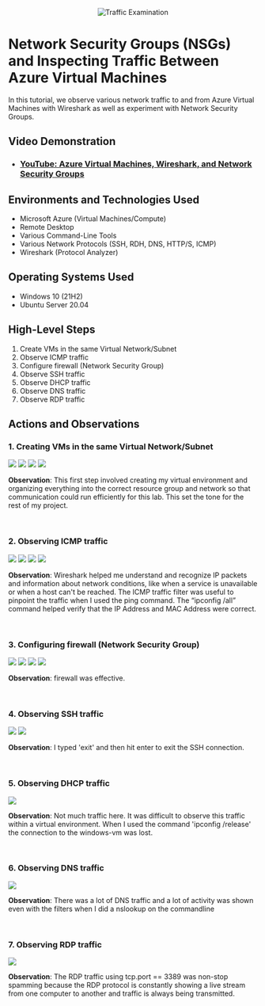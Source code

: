 <p align="center">
<img src="https://i.imgur.com/Ua7udoS.png" alt="Traffic Examination"/>
</p>

<h1>Network Security Groups (NSGs) and Inspecting Traffic Between Azure Virtual Machines</h1>
In this tutorial, we observe various network traffic to and from Azure Virtual Machines with Wireshark as well as experiment with Network Security Groups. <br />


<h2>Video Demonstration</h2>

- ### [YouTube: Azure Virtual Machines, Wireshark, and Network Security Groups](https://www.youtube.com)

<h2>Environments and Technologies Used</h2>

- Microsoft Azure (Virtual Machines/Compute)
- Remote Desktop
- Various Command-Line Tools
- Various Network Protocols (SSH, RDH, DNS, HTTP/S, ICMP)
- Wireshark (Protocol Analyzer)

<h2>Operating Systems Used </h2>

- Windows 10 (21H2)
- Ubuntu Server 20.04

<h2>High-Level Steps</h2>

 1) Create VMs in the same Virtual Network/Subnet
 2) Observe ICMP traffic
 3) Configure firewall (Network Security Group)
 4) Observe SSH traffic
 5) Observe DHCP traffic
 6) Observe DNS traffic
 7) Observe RDP traffic

<h2>Actions and Observations</h2>

<h3>1. Creating VMs in the same Virtual Network/Subnet</h3>
<p>
<img src="https://github.com/BrianRivera22/azure_network_protocols/blob/main/Azure%20Network%20Protocols/1.png"/>
<img src="https://github.com/BrianRivera22/azure_network_protocols/blob/main/Azure%20Network%20Protocols/2.png"/>
<img src="https://github.com/BrianRivera22/azure_network_protocols/blob/main/Azure%20Network%20Protocols/3.png"/>
<img src="https://github.com/BrianRivera22/azure_network_protocols/blob/main/Azure%20Network%20Protocols/4.png"/>
</p>
<p>
<b>Observation</b>: This first step involved creating my virtual environment and organizing everything into the correct resource group and network so that communication could run efficiently for this lab. This set the tone for the rest of my project.
</p>
<br />

<h3>2. Observing ICMP traffic</h3>
<p>
<img src="https://github.com/BrianRivera22/azure_network_protocols/blob/main/Azure%20Network%20Protocols/5.png"/>
<img src="https://github.com/BrianRivera22/azure_network_protocols/blob/main/Azure%20Network%20Protocols/6.png"/>
<img src="https://github.com/BrianRivera22/azure_network_protocols/blob/main/Azure%20Network%20Protocols/7.png"/>
<img src="https://github.com/BrianRivera22/azure_network_protocols/blob/main/Azure%20Network%20Protocols/8.png"/> 
</p>
<p>
<b>Observation</b>: Wireshark helped me understand and recognize IP packets and information about network conditions, like when a service is unavailable or when a host can't be reached. The ICMP traffic filter was useful to pinpoint the traffic when I used the ping command. The “ipconfig /all” command helped verify that the IP Address and MAC Address were correct.
</p>
<br />

<h3>3. Configuring firewall (Network Security Group)</h3>
<p>
<img src="https://github.com/BrianRivera22/azure_network_protocols/blob/main/Azure%20Network%20Protocols/9.png"/>
<img src="https://github.com/BrianRivera22/azure_network_protocols/blob/main/Azure%20Network%20Protocols/10.png"/>
<img src="https://github.com/BrianRivera22/azure_network_protocols/blob/main/Azure%20Network%20Protocols/11.png"/>
<img src="https://github.com/BrianRivera22/azure_network_protocols/blob/main/Azure%20Network%20Protocols/12.png"/> 
</p>
<p>
<b>Observation</b>: firewall was effective. 
</p>
<br />

<h3>4. Observing SSH traffic</h3>
<p>
<img src="https://github.com/BrianRivera22/azure_network_protocols/blob/main/Azure%20Network%20Protocols/13.png"/>
<img src="https://github.com/BrianRivera22/azure_network_protocols/blob/main/Azure%20Network%20Protocols/14.png"/> 
</p>
<p>
<b>Observation</b>: I typed 'exit' and then hit enter to exit the SSH connection.
</p>
<br />

<h3>5. Observing DHCP traffic</h3>
<p>
<img src="https://github.com/BrianRivera22/azure_network_protocols/blob/main/Azure%20Network%20Protocols/15.png"/>
</p>
<p>
<b>Observation</b>: Not much traffic here. It was difficult to observe this traffic within a virtual environment. When I used the command 'ipconfig /release' the connection to the windows-vm was lost.
</p>
<br />

<h3>6. Observing DNS traffic</h3>
<p>
<img src="https://github.com/BrianRivera22/azure_network_protocols/blob/main/Azure%20Network%20Protocols/16.png"/>
</p>
<p>
<b>Observation</b>: There was a lot of DNS traffic and a lot of activity was shown even with the filters when I did a nslookup on the commandline
</p>
<br />

<h3>7. Observing RDP traffic</h3>
<p>
<img src="https://github.com/BrianRivera22/azure_network_protocols/blob/main/Azure%20Network%20Protocols/17.png"/>
</p>
<p>
<b>Observation</b>: The RDP traffic using tcp.port == 3389 was non-stop spamming because the RDP protocol is constantly showing a live stream from one computer to another and traffic is always being transmitted.
</p>
<br />
